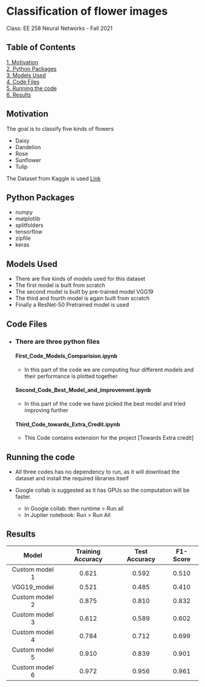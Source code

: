 # Classification of flower images

Class: EE 258 Neural Networks - Fall 2021  

## Table of Contents  
[1. Motivation](#Motivation)  
[2. Python Packages](#Python-Packages)  
[3. Models Used](#Models-Used)  
[4. Code Files](#Code-Files)  
[5. Running the code](#Running-the-code)  
[6. Results](#Results)  

## Motivation
The goal is to classify five kinds of flowers
- Daisy
- Dandelion
- Rose
- Sunflower
- Tulip

The Dataset from Kaggle is used [Link](https://www.kaggle.com/alxmamaev/flowers-recognition)

## Python Packages

- numpy
- matplotlib
- splitfolders
- tensorflow
- zipfile
- keras

## Models Used
- There are five kinds of models used for this dataset
- The first model is built from scratch
- The second model is built by pre-trained model VGG19
- The third and fourth model is again built from scratch
- Finally a ResNet-50 Pretrained model is used

## Code Files
- ### There are three python files
  #### First_Code_Models_Comparision.ipynb
  - In this part of the code we are computing four different models and their performance is plotted together

  #### Second_Code_Best_Model_and_improvement.ipynb
  - In this part of the code we have picked the best model and tried improving further

  #### Third_Code_towards_Extra_Credit.ipynb
  - This Code contains extension for the project [Towards Extra credit]

## Running the code
- All three codes has no dependency to run, as it will download the dataset and install the required libraries itself
- Google collab is suggested as it has GPUs so the computation will be faster.

  - In Google collab: then runtime > Run all
  - In Jupiter notebook: Run > Run All

## Results

| Model | Training Accuracy | Test Accuracy | F1-Score |
| :-: | :-: | :-: | :-: |
| Custom model 1 | 0.621 | 0.592 | 0.510 |
| VGG19_model | 0.521 | 0.485 | 0.410 |
| Custom model 2 | 0.875 | 0.810 | 0.832 |
| Custom model 3 | 0.612 | 0.589 | 0.602 |
| Custom model 4 | 0.784 | 0.712 | 0.699 |
| Custom model 5 | 0.910 | 0.839 | 0.901 |
| Custom model 6 | 0.972 | 0.956 | 0.961 |
